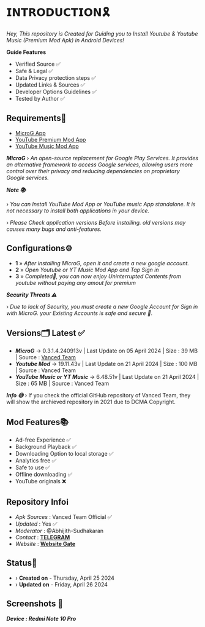 # 𝗜𝗡𝗧𝗥𝗢𝗗𝗨𝗖𝗧𝗜𝗢𝗡🎗️

_Hey, This repository is Created for Guiding you to Install Youtube & Youtube Music (Premium Mod Apk) in Android Devices!_

**Guide Features**
- Verified Source ✅
- Safe & Legal ✅
- Data Privacy protection steps ✅
- Updated Links & Sources ✅
- Developer Options Guidelines ✅
- Tested by Author ✅

## Requirements🔰

- [MicroG App](https://github.com/ReVanced/GmsCore/releases/download/v0.3.1.4.240913/app.revanced.android.gms-240913008-signed.apk)
- [YouTube Premium Mod App](https://vancedmanager.com/youtube-vanced-apk/#Download_YouTube_Vanced_APK_Official_for_Android)
- [YouTube Music Mod App](https://vancedmanager.com/vanced-music-apk/#Download_Vanced_Music_APK_YouTube_Music_Premium_for_Android)

_**MicroG**_ › *An open-source replacement for Google Play Services. It provides an alternative framework to access Google services, allowing users more control over their privacy and reducing dependencies on proprietary Google services.*

_**Note 📚**_ 

› _You can Install YouTube Mod App or YouTube music App standalone. It is not necessary to install both applications in your device._

› _Please Check application versions Before installing. old versions may causes many bugs and anti-features._

## Configurations⚙️

- **1** » _After installing MicroG, open it and create a new google account._
- **2** » _Open Youtube or YT Music Mod App and Tap Sign in_
- **3** » _Completed🎉, you can now enjoy Uninterrupted Contents from youtube without paying any amout for premium_

_**Security Threats ⚠️**_

› _Due to lack of Security, you must create a new Google Account for Sign in with MicroG. your Existing Accounts is safe and secure 🔐._

## Versions🗂️ Latest ✅

- _**MicroG**_ → 0.3.1.4.240913v | Last Update on 05 April 2024 | Size : 39 MB | Source : [Vanced Team](https://vancedmanager.com)
- _**Youtube Mod**_ → 19.11.43v | Last Update on 21 April 2024 | Size : 100 MB | Source : Vanced Team
- _**YouTube Music or YT Music**_ → 6.48.51v | Last Update on 21 April 2024 | Size : 65 MB | Source : Vanced Team

_**Info 😅**_ › If you check the official GitHub repository of Vanced Team, they will show the archieved repository in 2021 due to DCMA Copyright.

## Mod Features📚

- Ad-free Experience ✅
- Background Playback ✅
- Downloading Option to local storage ✅
- Analytics free ✅
- Safe to use ✅
- Offline downloading ✅
- YouTube originals ❌

## Repository Infoℹ️

- _Apk Sources_ : Vanced Team Official ✅
- _Updated_ : Yes ✅
- _Moderator_ : @Abhijith-Sudhakaran
- _Contact_ : [**TELEGRAM**](https://t.me/Telecat_X)
- _Website_ : [**Website Gate**](https://bio.link/hypercat)

## Status👀
- › **Created on** - Thursday, April 25 2024
- › **Updated on** - Friday, April 26 2024

## Screenshots 🌝

_**Device : Redmi Note 10 Pro**_

